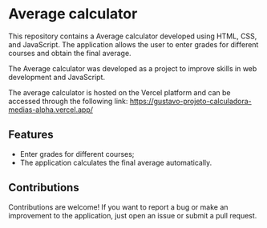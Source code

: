  <h1>Average calculator</h1>
This repository contains a Average calculator developed using HTML, CSS, and JavaScript. The application allows the user to enter grades for different courses and obtain the final average.

The Average calculator was developed as a project to improve skills in web development and JavaScript.

The average calculator is hosted on the Vercel platform and can be accessed through the following link: https://gustavo-projeto-calculadora-medias-alpha.vercel.app/

## Features
- Enter grades for different courses;
- The application calculates the final average automatically.

## Contributions
Contributions are welcome! If you want to report a bug or make an improvement to the application, just open an issue or submit a pull request.

